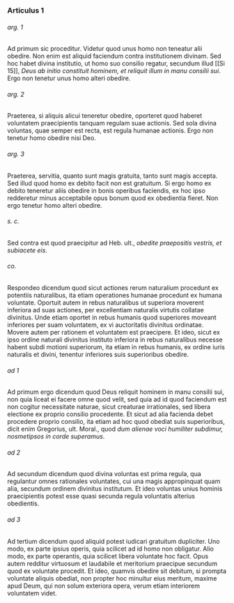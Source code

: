 ### Articulus 1

###### arg. 1
Ad primum sic proceditur. Videtur quod unus homo non teneatur alii obedire. Non enim est aliquid faciendum contra institutionem divinam. Sed hoc habet divina institutio, ut homo suo consilio regatur, secundum illud [[Si 15]], *Deus ab initio constituit hominem, et reliquit illum in manu consilii sui*. Ergo non tenetur unus homo alteri obedire.

###### arg. 2
Praeterea, si aliquis alicui teneretur obedire, oporteret quod haberet voluntatem praecipientis tanquam regulam suae actionis. Sed sola divina voluntas, quae semper est recta, est regula humanae actionis. Ergo non tenetur homo obedire nisi Deo.

###### arg. 3
Praeterea, servitia, quanto sunt magis gratuita, tanto sunt magis accepta. Sed illud quod homo ex debito facit non est gratuitum. Si ergo homo ex debito teneretur aliis obedire in bonis operibus faciendis, ex hoc ipso redderetur minus acceptabile opus bonum quod ex obedientia fieret. Non ergo tenetur homo alteri obedire.

###### s. c.
Sed contra est quod praecipitur ad Heb. ult., *obedite praepositis vestris, et subiacete eis*.

###### co.
Respondeo dicendum quod sicut actiones rerum naturalium procedunt ex potentiis naturalibus, ita etiam operationes humanae procedunt ex humana voluntate. Oportuit autem in rebus naturalibus ut superiora moverent inferiora ad suas actiones, per excellentiam naturalis virtutis collatae divinitus. Unde etiam oportet in rebus humanis quod superiores moveant inferiores per suam voluntatem, ex vi auctoritatis divinitus ordinatae. Movere autem per rationem et voluntatem est praecipere. Et ideo, sicut ex ipso ordine naturali divinitus instituto inferiora in rebus naturalibus necesse habent subdi motioni superiorum, ita etiam in rebus humanis, ex ordine iuris naturalis et divini, tenentur inferiores suis superioribus obedire.

###### ad 1
Ad primum ergo dicendum quod Deus reliquit hominem in manu consilii sui, non quia liceat ei facere omne quod velit, sed quia ad id quod faciendum est non cogitur necessitate naturae, sicut creaturae irrationales, sed libera electione ex proprio consilio procedente. Et sicut ad alia facienda debet procedere proprio consilio, ita etiam ad hoc quod obediat suis superioribus, dicit enim Gregorius, ult. Moral., quod *dum alienae voci humiliter subdimur, nosmetipsos in corde superamus*.

###### ad 2
Ad secundum dicendum quod divina voluntas est prima regula, qua regulantur omnes rationales voluntates, cui una magis appropinquat quam alia, secundum ordinem divinitus institutum. Et ideo voluntas unius hominis praecipientis potest esse quasi secunda regula voluntatis alterius obedientis.

###### ad 3
Ad tertium dicendum quod aliquid potest iudicari gratuitum dupliciter. Uno modo, ex parte ipsius operis, quia scilicet ad id homo non obligatur. Alio modo, ex parte operantis, quia scilicet libera voluntate hoc facit. Opus autem redditur virtuosum et laudabile et meritorium praecipue secundum quod ex voluntate procedit. Et ideo, quamvis obedire sit debitum, si prompta voluntate aliquis obediat, non propter hoc minuitur eius meritum, maxime apud Deum, qui non solum exteriora opera, verum etiam interiorem voluntatem videt.

